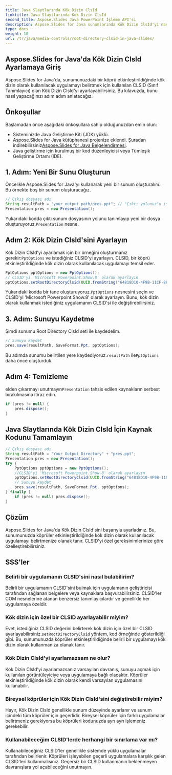 ```yaml
---
title: Java Slaytlarında Kök Dizin ClsId
linktitle: Java Slaytlarında Kök Dizin ClsId
second_title: Aspose.Slides Java PowerPoint İşleme API'si
description: Aspose.Slides for Java sunumlarında Kök Dizin ClsId'yi nasıl ayarlayacağınızı öğrenin. Köprü davranışını CLSID ile özelleştirin.
type: docs
weight: 10
url: /tr/java/media-controls/root-directory-clsid-in-java-slides/
---
```


## Aspose.Slides for Java'da Kök Dizin ClsId Ayarlamaya Giriş

Aspose.Slides for Java'da, sunumunuzdaki bir köprü etkinleştirildiğinde kök dizin olarak kullanılacak uygulamayı belirtmek için kullanılan CLSID (Sınıf Tanımlayıcı) olan Kök Dizin ClsId'yi ayarlayabilirsiniz. Bu kılavuzda, bunu nasıl yapacağınızı adım adım anlatacağız.

## Önkoşullar

Başlamadan önce aşağıdaki önkoşullara sahip olduğunuzdan emin olun:

- Sisteminizde Java Geliştirme Kiti (JDK) yüklü.
-  Aspose.Slides for Java kütüphanesi projenize eklendi. Şuradan indirebilirsiniz[Aspose.Slides for Java Belgelendirmesi](https://reference.aspose.com/slides/java/).
- Java geliştirme için kurulmuş bir kod düzenleyicisi veya Tümleşik Geliştirme Ortamı (IDE).

## 1. Adım: Yeni Bir Sunu Oluşturun

Öncelikle Aspose.Slides for Java'yı kullanarak yeni bir sunum oluşturalım. Bu örnekte boş bir sunum oluşturacağız.

```java
// Çıkış dosyası adı
String resultPath = "your_output_path/pres.ppt"; // "Çıktı_yolunuz"u istediğiniz çıktı diziniyle değiştirin.
Presentation pres = new Presentation();
```

Yukarıdaki kodda çıktı sunum dosyasının yolunu tanımlayıp yeni bir dosya oluşturuyoruz.`Presentation` nesne.

## Adım 2: Kök Dizin ClsId'sini Ayarlayın

 Kök Dizin ClsId'yi ayarlamak için bir örneğini oluşturmanız gerekir:`PptOptions` ve istediğiniz CLSID'yi ayarlayın. CLSID, bir köprü etkinleştirildiğinde kök dizin olarak kullanılacak uygulamayı temsil eder.

```java
PptOptions pptOptions = new PptOptions();
// CLSID'yi 'Microsoft Powerpoint.Show.8' olarak ayarlayın
pptOptions.setRootDirectoryClsid(UUID.fromString("64818D10-4F9B-11CF-86EA-00AA00B929E8"));
```

 Yukarıdaki kodda bir tane oluşturuyoruz.`PptOptions` nesnesini seçin ve CLSID'yi 'Microsoft Powerpoint.Show.8' olarak ayarlayın. Bunu, kök dizin olarak kullanmak istediğiniz uygulamanın CLSID'si ile değiştirebilirsiniz.

## 3. Adım: Sunuyu Kaydetme

Şimdi sunumu Root Directory ClsId seti ile kaydedelim.

```java
// Sunuyu kaydet
pres.save(resultPath, SaveFormat.Ppt, pptOptions);
```

 Bu adımda sunumu belirtilen yere kaydediyoruz.`resultPath` ile`PptOptions` daha önce oluşturduk.

## Adım 4: Temizleme

 elden çıkarmayı unutmayın`Presentation` tahsis edilen kaynakların serbest bırakılmasına itiraz edin.

```java
if (pres != null) {
    pres.dispose();
}
```

## Java Slaytlarında Kök Dizin ClsId İçin Kaynak Kodunu Tamamlayın

```java
// Çıkış dosyası adı
String resultPath = "Your Output Directory" + "pres.ppt";
Presentation pres = new Presentation();
try {
	PptOptions pptOptions = new PptOptions();
	//CLSID'yi 'Microsoft Powerpoint.Show.8' olarak ayarlayın
	pptOptions.setRootDirectoryClsid(UUID.fromString("64818D10-4F9B-11CF-86EA-00AA00B929E8"));
	// Sunuyu kaydet
	pres.save(resultPath, SaveFormat.Ppt, pptOptions);
} finally {
	if (pres != null) pres.dispose();
}
```

## Çözüm

Aspose.Slides for Java'da Kök Dizin ClsId'sini başarıyla ayarladınız. Bu, sunumunuzda köprüler etkinleştirildiğinde kök dizin olarak kullanılacak uygulamayı belirtmenize olanak tanır. CLSID'yi özel gereksinimlerinize göre özelleştirebilirsiniz.

## SSS'ler

### Belirli bir uygulamanın CLSID'sini nasıl bulabilirim?

Belirli bir uygulamanın CLSID'sini bulmak için uygulamanın geliştiricisi tarafından sağlanan belgelere veya kaynaklara başvurabilirsiniz. CLSID'ler COM nesnelerine atanan benzersiz tanımlayıcılardır ve genellikle her uygulamaya özeldir.

### Kök dizin için özel bir CLSID ayarlayabilir miyim?

 Evet, istediğiniz CLSID değerini belirterek kök dizin için özel bir CLSID ayarlayabilirsiniz.`setRootDirectoryClsid` yöntem, kod örneğinde gösterildiği gibi. Bu, sunumunuzda köprüler etkinleştirildiğinde belirli bir uygulamayı kök dizin olarak kullanmanıza olanak tanır.

### Kök Dizin ClsId'yi ayarlamazsam ne olur?

Kök Dizin ClsId'yi ayarlamazsanız varsayılan davranış, sunuyu açmak için kullanılan görüntüleyiciye veya uygulamaya bağlı olacaktır. Köprüler etkinleştirildiğinde kök dizin olarak kendi varsayılan uygulamasını kullanabilir.

### Bireysel köprüler için Kök Dizin ClsId'sini değiştirebilir miyim?

Hayır, Kök Dizin ClsId genellikle sunum düzeyinde ayarlanır ve sunum içindeki tüm köprüler için geçerlidir. Bireysel köprüler için farklı uygulamalar belirtmeniz gerekiyorsa bu köprüleri kodunuzda ayrı ayrı işlemeniz gerekebilir.

### Kullanabileceğim CLSID'lerde herhangi bir sınırlama var mı?

Kullanabileceğiniz CLSID'ler genellikle sistemde yüklü uygulamalar tarafından belirlenir. Köprüleri işleyebilen geçerli uygulamalara karşılık gelen CLSID'leri kullanmalısınız. Geçersiz bir CLSID kullanmanın beklenmeyen davranışlara yol açabileceğini unutmayın.